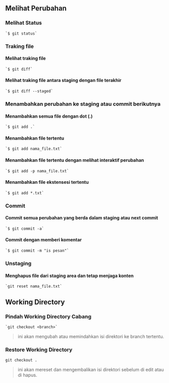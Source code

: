 ## Melihat Perubahan

### Melihat Status
    `$ git status`
    
### Traking file
#### Melihat traking file
    `$ git diff`
#### Melihat traking file antara staging dengan file terakhir
    `$ git diff --staged`
    
### Menambahkan perubahan ke staging atau commit berikutnya
#### Menambahkan semua file dengan dot (.)
    `$ git add .`
#### Menambahkan file tertentu
    `$ git add nama_file.txt`
#### Menambahkan file tertentu dengan melihat interaktif perubahan
    `$ git add -p nama_file.txt`
#### Menambahkan file ekstensesi tertentu
    `$ git add *.txt`
    
### Commit  
#### Commit semua perubahan yang berda dalam staging atau next commit
    `$ git commit -a`
#### Commit dengan memberi komentar
    `$ git commit -m "is pesan"`
    
### Unstaging
#### Menghapus file dari staging area dan tetap menjaga konten
    `git reset nama_file.txt`


## Working Directory
### Pindah Working Directory Cabang
    `git checkout <branch>`
> ini akan mengubah atau memindahkan isi direktori ke branch tertentu.
    
### Restore Working Directory
`git checkout .`
> ini akan mereset dan mengembalikan isi direktori sebelum di edit atau di hapus.
